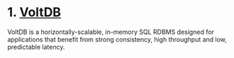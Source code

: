
# 1. [VoltDB](https://github.com/voltdb/voltdb)
VoltDB is a horizontally-scalable, in-memory SQL RDBMS designed for applications that benefit from strong consistency, high throughput and low, predictable latency.
